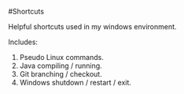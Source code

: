 #Shortcuts

Helpful shortcuts used in my windows environment.

Includes:
1. Pseudo Linux commands.  
2. Java compiling / running.  
3. Git branching / checkout.
4. Windows shutdown / restart / exit.